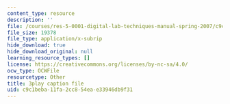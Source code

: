 ```yaml
---
content_type: resource
description: ''
file: /courses/res-5-0001-digital-lab-techniques-manual-spring-2007/c9c1beba11fa2cc854eae33946db9f31_e99nsCAsJrw.srt
file_size: 19378
file_type: application/x-subrip
hide_download: true
hide_download_original: null
learning_resource_types: []
license: https://creativecommons.org/licenses/by-nc-sa/4.0/
ocw_type: OCWFile
resourcetype: Other
title: 3play caption file
uid: c9c1beba-11fa-2cc8-54ea-e33946db9f31
---
```

